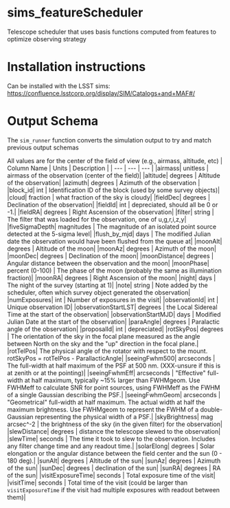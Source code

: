 # sims_featureScheduler
Telescope scheduler that uses basis functions computed from features to optimize observing strategy


# Installation instructions

Can be installed with the LSST sims: https://confluence.lsstcorp.org/display/SIM/Catalogs+and+MAF#/

# Output Schema

The `sim_runner` function converts the simulation output to try and match previous output schemas


All values are for the center of the field of view (e.g., airmass, altitude, etc)
| Column Name | Units | Description |
| --- | --- | --- |
|airmass|  unitless | airmass of the observation (center of the field)|
|altitude| degrees | Altitude of the observation|
|azimuth| degrees | Azimuth of the observation |
|block_id| int | Identification ID of the block (used by some survey objects)|
|cloud| fraction | what fraction of the sky is cloudy|
|fieldDec| degrees | Declination of the observation|
|fieldId| int | depreciated, should all be 0 or -1.|
|fieldRA| degrees | Right Ascension of the observation|
|filter| string | The filter that was loaded for the observation, one of u,g,r,i,z,y|
|fiveSigmaDepth| magnitudes | The magnitude of an isolated point source detected at the 5-sigma level|
|flush_by_mjd| days | The modified Julian date the observation would have been flushed from the queue at|
|moonAlt| degrees | Altitude of the moon|
|moonAz| degrees | Azimuth of the moon|
|moonDec| degrees | Declination of the moon|
|moonDistance| degrees | Angular distance between the observation and the moon|
|moonPhase| percent (0-100) | The phase of the moon (probably the same as illumination fraction)|
|moonRA| degrees | Right Ascension of the moon|
|night| days | The night of the survey (starting at 1)|
|note| string | Note added by the scheduler, often which survey object generated the observation|
|numExposures| int | Number of exposures in the visit|
|observationId| int | Unique observation ID|
|observationStartLST| degrees | the Local Sidereal Time at the start of the observation|
|observationStartMJD| days | Modified Julian Date at the start of the observation|
|paraAngle| degrees | Paralactic angle of the observation|
|proposalId| int | depreciated|
|rotSkyPos| degrees | The orientation of the sky in the focal plane measured as the angle between North on the sky and the "up" direction in the focal plane.|
|rotTelPos| The physical angle of the rotator with respect to the mount. rotSkyPos = rotTelPos - ParallacticAngle|
|seeingFwhm500| arcseconds | The full-width at half maximum of the PSF at 500 nm. (XXX-unsure if this is at zenith or at the pointing)|
|seeingFwhmEff| arcseconds | "Effective" full-width at half maximum, typically ~15% larger than FWHMgeom. Use FWHMeff to calculate SNR for point sources, using FWHMeff as the FWHM of a single Gaussian describing the PSF.|
|seeingFwhmGeom| arcseconds | "Geometrical" full-width at half maximum. The actual width at half the maximum brightness. Use FWHMgeom to represent the FWHM of a double-Gaussian representing the physical width of a PSF.|
|skyBrightness| mag arcsec^-2 | the brightness of the sky (in the given filter) for the observation|
|slewDistance| degrees | distance the telescope slewed to the observation|
|slewTime| seconds | The time it took to slew to the observation. Includes any filter change time and any readout time.|
|solarElong| degrees | Solar elongation or the angular distance between the field center and the sun (0 - 180 deg).|
|sunAlt| degrees | Altitude of the sun|
|sunAz| degrees | Azimuth of the sun|
|sunDec| degrees | declination of the sun|
|sunRA| degrees | RA of the sun|
|visitExposureTime| seconds | Total exposure time of the visit|
|visitTime| seconds | Total time of the visit (could be larger than `visitExposureTime` if the visit had multiple exposures with readout between them)|
